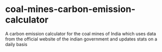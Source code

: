 # coal-mines-carbon-emission-calculator

A carbon emission calculator for the coal mines of India which uses data from the official website of the indian government and updates stats on a daily basis
